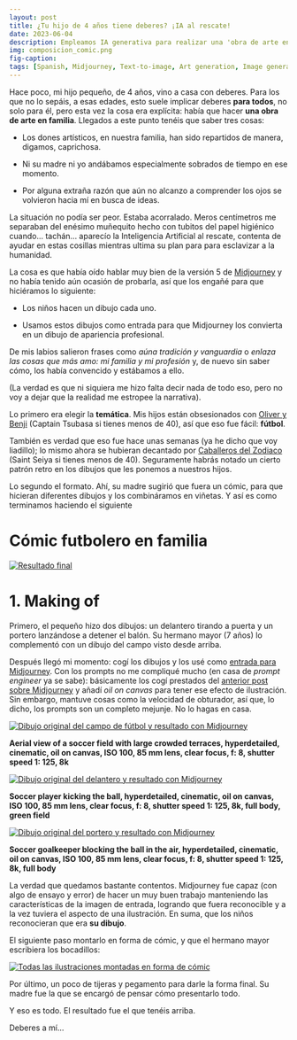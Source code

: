 ```yaml
---
layout: post
title: ¿Tu hijo de 4 años tiene deberes? ¡IA al rescate!
date: 2023-06-04
description: Empleamos IA generativa para realizar una 'obra de arte en familia' para la clase de mi hijo pequeño
img: composicion_comic.png
fig-caption:
tags: [Spanish, Midjourney, Text-to-image, Art generation, Image generation]
---
```


Hace poco, mi hijo pequeño, de 4 años, vino a casa con deberes. Para los que no lo sepáis, a esas edades, esto suele implicar deberes **para todos**, no solo para él, pero esta vez la cosa era explícita: había que hacer **una obra de arte en familia**. Llegados a este punto tenéis que saber tres cosas:

- Los dones artísticos, en nuestra familia, han sido repartidos de manera, digamos, caprichosa.

- Ni su madre ni yo andábamos especialmente sobrados de tiempo en ese momento.

- Por alguna extraña razón que aún no alcanzo a comprender los ojos se volvieron hacia mí en busca de ideas.

La situación no podía ser peor. Estaba acorralado. Meros centímetros me separaban del enésimo muñequito hecho con tubitos del papel higiénico cuando... tachán... aparecío la Inteligencia Artificial al rescate, contenta de ayudar en estas cosillas mientras ultima su plan para para esclavizar a la humanidad.

La cosa es que había oído hablar muy bien de la versión 5 de [Midjourney](https://robertofont.github.io/Cats-vs-DogsWithMidjourney/) y no había tenido aún ocasión de probarla, así que los engañé para que hiciéramos lo siguiente:

- Los niños hacen un dibujo cada uno.

- Usamos estos dibujos como entrada para que Midjourney los convierta en un dibujo de apariencia profesional.

De mis labios salieron frases como *aúna tradición y vanguardia* o *enlaza las cosas que más amo: mi familia y mi profesión* y, de nuevo sin saber cómo, los había convencido y estábamos a ello.

(La verdad es que ni siquiera me hizo falta decir nada de todo eso, pero no voy a dejar que la realidad me estropee la narrativa).

Lo primero era elegir la **temática**. Mis hijos están obsesionados con [Oliver y Benji](https://es.wikipedia.org/wiki/Captain_Tsubasa) (Captain Tsubasa si tienes menos de 40), así que eso fue fácil: **fútbol**.

También es verdad que eso fue hace unas semanas (ya he dicho que voy liadillo); lo mismo ahora se hubieran decantado por [Caballeros del Zodiaco](https://es.wikipedia.org/wiki/Saint_Seiya) (Saint Seiya si tienes menos de 40). Seguramente habrás notado un cierto patrón retro en los dibujos que les ponemos a nuestros hijos.

Lo segundo el formato. Ahí, su madre sugirió que fuera un cómic, para que hicieran diferentes dibujos y los combináramos en viñetas. Y así es como terminamos haciendo el siguiente

# Cómic futbolero en familia

[![Resultado final]({{site.baseurl}}/assets/img/2023-06-04-Deberes4AñosIAAlRescate/final.png)]({{site.baseurl}}/assets/img/2023-06-04-Deberes4AñosIAAlRescate/final.png)

# 1. Making of

Primero, el pequeño hizo dos dibujos: un delantero tirando a puerta y un portero lanzándose a detener el balón. Su hermano mayor (7 años) lo complementó con un dibujo del campo visto desde arriba.

Después llegó mi momento: cogí los dibujos y los usé como [entrada para Midjourney](https://docs.midjourney.com/docs/image-prompts). Con los prompts no me compliqué mucho (en casa de *prompt engineer* ya se sabe): básicamente los cogí prestados del [anterior post sobre Midjourney](https://robertofont.github.io/Cats-vs-DogsWithMidjourney/) y añadí *oil on canvas* para tener ese efecto de ilustración. Sin embargo, mantuve cosas como la velocidad de obturador, así que, lo dicho, los prompts son un completo mejunje. No lo hagas en casa.

[![Dibujo original del campo de fútbol y resultado con Midjourney]({{site.baseurl}}/assets/img/2023-06-04-Deberes4AñosIAAlRescate/Image_01.png)]({{site.baseurl}}/assets/img/2023-06-04-Deberes4AñosIAAlRescate/Image_01.png)

**Aerial view of a soccer field with large crowded terraces, hyperdetailed, cinematic, oil on canvas, ISO 100, 85 mm lens, clear focus, f: 8, shutter speed 1: 125, 8k**


[![Dibujo original del delantero y resultado con Midjourney]({{site.baseurl}}/assets/img/2023-06-04-Deberes4AñosIAAlRescate/Image_02.png)]({{site.baseurl}}/assets/img/2023-06-04-Deberes4AñosIAAlRescate/Image_02.png)

**Soccer player kicking the ball, hyperdetailed, cinematic, oil on canvas, ISO 100, 85 mm lens, clear focus, f: 8, shutter speed 1: 125, 8k, full body, green field**


[![Dibujo original del portero y resultado con Midjourney]({{site.baseurl}}/assets/img/2023-06-04-Deberes4AñosIAAlRescate/Image_03.png)]({{site.baseurl}}/assets/img/2023-06-04-Deberes4AñosIAAlRescate/Image_03.png)

**Soccer goalkeeper blocking the ball in the air, hyperdetailed, cinematic, oil on canvas, ISO 100, 85 mm lens, clear focus, f: 8, shutter speed 1: 125, 8k, full body**

La verdad que quedamos bastante contentos. Midjourney fue capaz (con algo de ensayo y error) de hacer un muy buen trabajo manteniendo las características de la imagen de entrada, logrando que fuera reconocible y a la vez tuviera el aspecto de una ilustración. En suma, que los niños reconocieran que era **su dibujo**.

El siguiente paso montarlo en forma de cómic, y que el hermano mayor escribiera los bocadillos:

[![Todas las ilustraciones montadas en forma de cómic]({{site.baseurl}}/assets/img/Composicion_comic.png)]({{site.baseurl}}/assets/img/Composicion_comic.png)

Por último, un poco de tijeras y pegamento para darle la forma final. Su madre fue la que se encargó de pensar cómo presentarlo todo.

Y eso es todo. El resultado fue el que tenéis arriba.

Deberes a mí...
